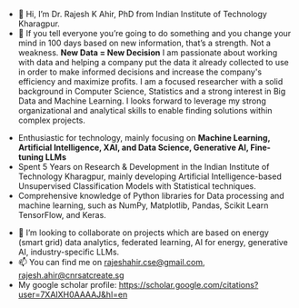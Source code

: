 - 👋 Hi, I’m Dr. Rajesh K Ahir, PhD from Indian Institute of Technology Kharagpur.
- 👀 If you tell everyone you’re going to do something and you change your mind in 100 days based on new information, that’s a strength. Not a weakness. 
                                                              **New Data = New Decision**
I am passionate about working with data and helping a company put the data it already collected to use in order to make informed decisions and increase the company's efficiency and maximize profits.
I am a focused researcher with a solid background in Computer Science, Statistics and a strong interest in Big Data and Machine Learning. I looks forward to leverage my strong organizational and analytical skills to enable finding solutions within complex projects.

* Enthusiastic for technology, mainly focusing on **Machine Learning, Artificial Intelligence, XAI, and Data Science, Generative AI, Fine-tuning LLMs**
* Spent 5 Years on Research & Development in the Indian Institute of Technology Kharagpur, mainly developing Artificial Intelligence-based Unsupervised Classification Models with Statistical techniques.
* Comprehensive knowledge of Python libraries for Data processing and machine learning, such as NumPy, Matplotlib, Pandas, Scikit Learn TensorFlow, and Keras.

- 💞️ I’m looking to collaborate on projects which are based on energy (smart grid) data analytics, federated learning, AI for energy, generative AI, industry-specific LLMs.
- 📫 You can find me on rajeshahir.cse@gmail.com, rajesh.ahir@cnrsatcreate.sg
- My google scholar profile: https://scholar.google.com/citations?user=7XAIXH0AAAAJ&hl=en

<!---
drrajeshahir/drrajeshahir is a ✨ special ✨ repository because its `README.md` (this file) appears on your GitHub profile.
You can click the Preview link to take a look at your changes.
--->
